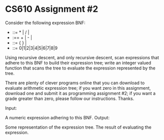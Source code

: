 # CS610 Assignment #2
Consider the following expression BNF:

- <expression>  ::=  <factor>  * <expression>   |   <factor>  /  <expression>   |   <factor>
- <factor>  :==  <term> + <factor>  |  <term> - <factor>  |  <term>
- <term>  ::=  {  <expression>  }  |  <literal>
- <literal>  ::=  0|1|2|3|4|5|6|7|8|9
  
Using recursive descent, and only recursive descent, scan expressions that adhere to this BNF to build their expression tree; write an integer valued function that scans the tree to evaluate the expression represented by the tree.

There are plenty of clever programs online that you can download to evaluate arithmetic expression tree; if you want zero in this assignment, download one and submit it as programming assignment #2; if you want a grade greater than zero, please follow our instructions. Thanks.

Input:

A numeric expression adhering to this BNF.
Output:

Some representation of the expression tree.
The result of evaluating the expression.
